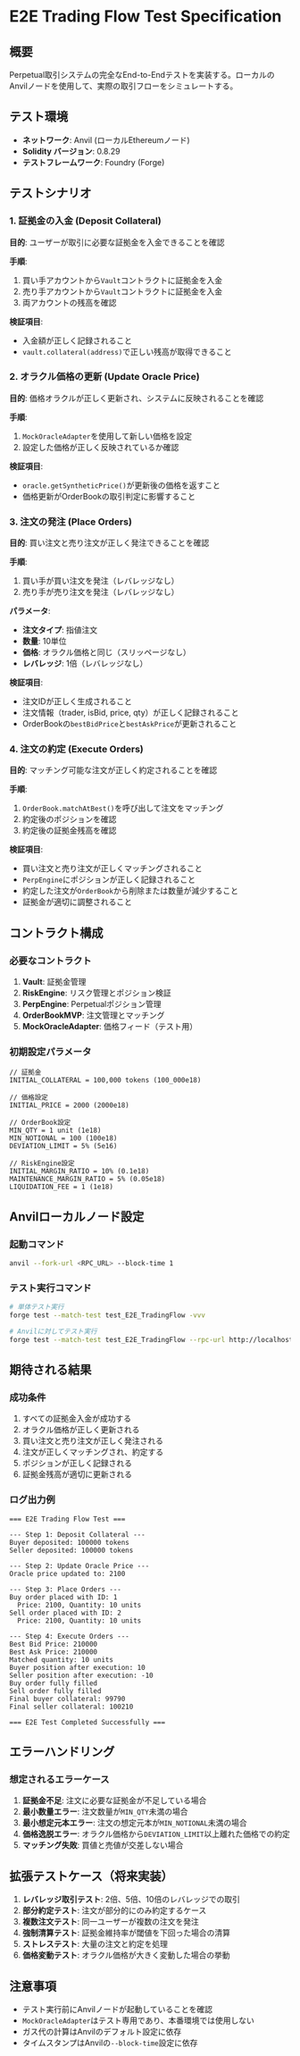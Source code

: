 # E2E Trading Flow Test Specification

## 概要
Perpetual取引システムの完全なEnd-to-Endテストを実装する。ローカルのAnvilノードを使用して、実際の取引フローをシミュレートする。

## テスト環境
- **ネットワーク**: Anvil (ローカルEthereumノード)
- **Solidity バージョン**: 0.8.29
- **テストフレームワーク**: Foundry (Forge)

## テストシナリオ

### 1. 証拠金の入金 (Deposit Collateral)
**目的**: ユーザーが取引に必要な証拠金を入金できることを確認

**手順**:
1. 買い手アカウントから`Vault`コントラクトに証拠金を入金
2. 売り手アカウントから`Vault`コントラクトに証拠金を入金
3. 両アカウントの残高を確認

**検証項目**:
- 入金額が正しく記録されること
- `vault.collateral(address)`で正しい残高が取得できること

### 2. オラクル価格の更新 (Update Oracle Price)
**目的**: 価格オラクルが正しく更新され、システムに反映されることを確認

**手順**:
1. `MockOracleAdapter`を使用して新しい価格を設定
2. 設定した価格が正しく反映されているか確認

**検証項目**:
- `oracle.getSyntheticPrice()`が更新後の価格を返すこと
- 価格更新がOrderBookの取引判定に影響すること

### 3. 注文の発注 (Place Orders)
**目的**: 買い注文と売り注文が正しく発注できることを確認

**手順**:
1. 買い手が買い注文を発注（レバレッジなし）
2. 売り手が売り注文を発注（レバレッジなし）

**パラメータ**:
- **注文タイプ**: 指値注文
- **数量**: 10単位
- **価格**: オラクル価格と同じ（スリッページなし）
- **レバレッジ**: 1倍（レバレッジなし）

**検証項目**:
- 注文IDが正しく生成されること
- 注文情報（trader, isBid, price, qty）が正しく記録されること
- OrderBookの`bestBidPrice`と`bestAskPrice`が更新されること

### 4. 注文の約定 (Execute Orders)
**目的**: マッチング可能な注文が正しく約定されることを確認

**手順**:
1. `OrderBook.matchAtBest()`を呼び出して注文をマッチング
2. 約定後のポジションを確認
3. 約定後の証拠金残高を確認

**検証項目**:
- 買い注文と売り注文が正しくマッチングされること
- `PerpEngine`にポジションが正しく記録されること
- 約定した注文が`OrderBook`から削除または数量が減少すること
- 証拠金が適切に調整されること

## コントラクト構成

### 必要なコントラクト
1. **Vault**: 証拠金管理
2. **RiskEngine**: リスク管理とポジション検証
3. **PerpEngine**: Perpetualポジション管理
4. **OrderBookMVP**: 注文管理とマッチング
5. **MockOracleAdapter**: 価格フィード（テスト用）

### 初期設定パラメータ
```solidity
// 証拠金
INITIAL_COLLATERAL = 100,000 tokens (100_000e18)

// 価格設定
INITIAL_PRICE = 2000 (2000e18)

// OrderBook設定
MIN_QTY = 1 unit (1e18)
MIN_NOTIONAL = 100 (100e18)
DEVIATION_LIMIT = 5% (5e16)

// RiskEngine設定
INITIAL_MARGIN_RATIO = 10% (0.1e18)
MAINTENANCE_MARGIN_RATIO = 5% (0.05e18)
LIQUIDATION_FEE = 1 (1e18)
```

## Anvilローカルノード設定

### 起動コマンド
```bash
anvil --fork-url <RPC_URL> --block-time 1
```

### テスト実行コマンド
```bash
# 単体テスト実行
forge test --match-test test_E2E_TradingFlow -vvv

# Anvilに対してテスト実行
forge test --match-test test_E2E_TradingFlow --rpc-url http://localhost:8545 -vvv
```

## 期待される結果

### 成功条件
1. すべての証拠金入金が成功する
2. オラクル価格が正しく更新される
3. 買い注文と売り注文が正しく発注される
4. 注文が正しくマッチングされ、約定する
5. ポジションが正しく記録される
6. 証拠金残高が適切に更新される

### ログ出力例
```
=== E2E Trading Flow Test ===

--- Step 1: Deposit Collateral ---
Buyer deposited: 100000 tokens
Seller deposited: 100000 tokens

--- Step 2: Update Oracle Price ---
Oracle price updated to: 2100

--- Step 3: Place Orders ---
Buy order placed with ID: 1
  Price: 2100, Quantity: 10 units
Sell order placed with ID: 2
  Price: 2100, Quantity: 10 units

--- Step 4: Execute Orders ---
Best Bid Price: 210000
Best Ask Price: 210000
Matched quantity: 10 units
Buyer position after execution: 10
Seller position after execution: -10
Buy order fully filled
Sell order fully filled
Final buyer collateral: 99790
Final seller collateral: 100210

=== E2E Test Completed Successfully ===
```

## エラーハンドリング

### 想定されるエラーケース
1. **証拠金不足**: 注文に必要な証拠金が不足している場合
2. **最小数量エラー**: 注文数量が`MIN_QTY`未満の場合
3. **最小想定元本エラー**: 注文の想定元本が`MIN_NOTIONAL`未満の場合
4. **価格逸脱エラー**: オラクル価格から`DEVIATION_LIMIT`以上離れた価格での約定
5. **マッチング失敗**: 買値と売値が交差しない場合

## 拡張テストケース（将来実装）

1. **レバレッジ取引テスト**: 2倍、5倍、10倍のレバレッジでの取引
2. **部分約定テスト**: 注文が部分的にのみ約定するケース
3. **複数注文テスト**: 同一ユーザーが複数の注文を発注
4. **強制清算テスト**: 証拠金維持率が閾値を下回った場合の清算
5. **ストレステスト**: 大量の注文と約定を処理
6. **価格変動テスト**: オラクル価格が大きく変動した場合の挙動

## 注意事項

- テスト実行前にAnvilノードが起動していることを確認
- `MockOracleAdapter`はテスト専用であり、本番環境では使用しない
- ガス代の計算はAnvilのデフォルト設定に依存
- タイムスタンプはAnvilの`--block-time`設定に依存